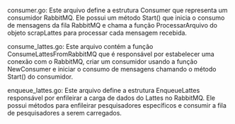 consumer.go: Este arquivo define a estrutura Consumer que representa um consumidor RabbitMQ. Ele possui um método Start() que inicia o consumo de mensagens da fila RabbitMQ e chama a função ProcessarArquivo do objeto scrapLattes para processar cada mensagem recebida.

consume_lattes.go: Este arquivo contém a função ConsumeLattesFromRabbitMQ que é responsável por estabelecer uma conexão com o RabbitMQ, criar um consumidor usando a função NewConsumer e iniciar o consumo de mensagens chamando o método Start() do consumidor.

enqueue_lattes.go: Este arquivo define a estrutura EnqueueLattes responsável por enfileirar a carga de dados do Lattes no RabbitMQ. Ele possui métodos para enfileirar pesquisadores específicos e consumir a fila de pesquisadores a serem carregados.